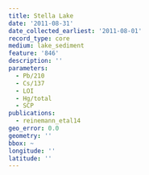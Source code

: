 ```yaml
---
title: Stella Lake
date: '2011-08-31'
date_collected_earliest: '2011-08-01'
record_type: core
medium: lake_sediment
feature: '846'
description: ''
parameters:
  - Pb/210
  - Cs/137
  - LOI
  - Hg/total
  - SCP
publications:
  - reinemann_etal14
geo_error: 0.0
geometry: ''
bbox: ~
longitude: ''
latitude: ''
---
```

